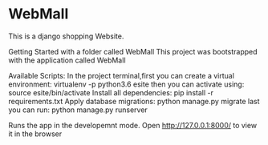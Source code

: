 # WebMall

This is a django shopping Website.

Getting Started with  a folder called WebMall
This project was bootstrapped with the application called WebMall

Available Scripts:
In the project terminal,first you can create a virtual environment:
               virtualenv -p python3.6 esite
then you can activate using:
               source esite/bin/activate
Install all dependencies:
               pip install -r requirements.txt 
Apply database migrations:
               python manage.py migrate
last you can run:
               python manage.py runserver


Runs the app in the developemnt mode.
Open http://127.0.0.1:8000/ to view it in the browser
